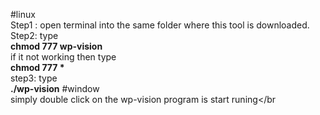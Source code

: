 #linux<br>
Step1 : open terminal into the same folder where this tool is downloaded.<br>
Step2: type <br>
<b> chmod 777 wp-vision </b><br>
if it not working then type <br>
<b> chmod 777 * </b> <br>
step3: type <br>
<b> ./wp-vision</b>
#window <br>
simply double click on the wp-vision program is start runing</br
